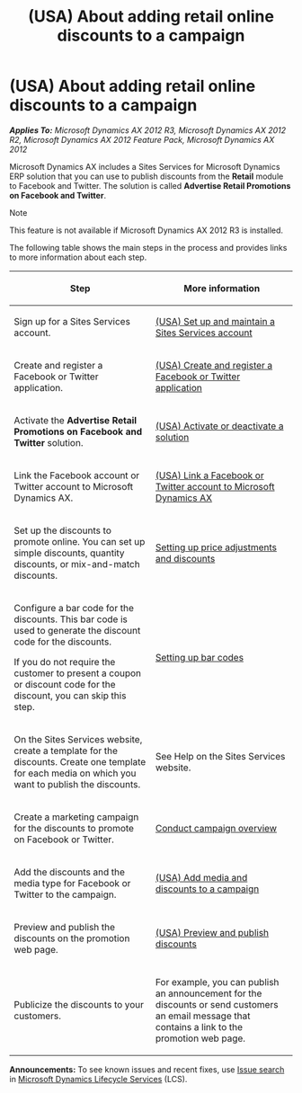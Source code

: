 ﻿---
title: (USA) About adding retail online discounts to a campaign
TOCTitle: (USA) About adding retail online discounts to a campaign
ms:assetid: 189ec0cc-aca1-40ca-b0cf-f86d74f53e61
ms:mtpsurl: https://technet.microsoft.com/en-us/library/Hh802988(v=AX.60)
ms:contentKeyID: 44080954
ms.date: 04/18/2014
mtps_version: v=AX.60
---

# (USA) About adding retail online discounts to a campaign 


_**Applies To:** Microsoft Dynamics AX 2012 R3, Microsoft Dynamics AX 2012 R2, Microsoft Dynamics AX 2012 Feature Pack, Microsoft Dynamics AX 2012_

Microsoft Dynamics AX includes a Sites Services for Microsoft Dynamics ERP solution that you can use to publish discounts from the **Retail** module to Facebook and Twitter. The solution is called **Advertise Retail Promotions on Facebook and Twitter**.


> [!NOTE]
> <P>This feature is not available if Microsoft Dynamics AX 2012 R3 is installed.</P>



The following table shows the main steps in the process and provides links to more information about each step.

<table>
<colgroup>
<col style="width: 50%" />
<col style="width: 50%" />
</colgroup>
<thead>
<tr class="header">
<th><p>Step</p></th>
<th><p>More information</p></th>
</tr>
</thead>
<tbody>
<tr class="odd">
<td><p>Sign up for a Sites Services account.</p></td>
<td><p><a href="usa-set-up-and-maintain-a-sites-services-account.md">(USA) Set up and maintain a Sites Services account</a></p></td>
</tr>
<tr class="even">
<td><p>Create and register a Facebook or Twitter application.</p></td>
<td><p><a href="usa-create-and-register-a-facebook-or-twitter-application.md">(USA) Create and register a Facebook or Twitter application</a></p></td>
</tr>
<tr class="odd">
<td><p>Activate the <strong>Advertise Retail Promotions on Facebook and Twitter</strong> solution.</p></td>
<td><p><a href="usa-activate-or-deactivate-a-solution.md">(USA) Activate or deactivate a solution</a></p></td>
</tr>
<tr class="even">
<td><p>Link the Facebook account or Twitter account to Microsoft Dynamics AX.</p></td>
<td><p><a href="usa-link-a-facebook-or-twitter-account-to-microsoft-dynamics-ax.md">(USA) Link a Facebook or Twitter account to Microsoft Dynamics AX</a></p></td>
</tr>
<tr class="odd">
<td><p>Set up the discounts to promote online. You can set up simple discounts, quantity discounts, or mix-and-match discounts.</p></td>
<td><p><a href="setting-up-price-adjustments-and-discounts.md">Setting up price adjustments and discounts</a></p></td>
</tr>
<tr class="even">
<td><p>Configure a bar code for the discounts. This bar code is used to generate the discount code for the discounts.</p>
<p>If you do not require the customer to present a coupon or discount code for the discount, you can skip this step.</p></td>
<td><p><a href="setting-up-bar-codes.md">Setting up bar codes</a></p></td>
</tr>
<tr class="odd">
<td><p>On the Sites Services website, create a template for the discounts. Create one template for each media on which you want to publish the discounts.</p>
<p></p></td>
<td><p>See Help on the Sites Services website.</p></td>
</tr>
<tr class="even">
<td><p>Create a marketing campaign for the discounts to promote on Facebook or Twitter.</p></td>
<td><p><a href="conduct-campaign-overview.md">Conduct campaign overview</a></p></td>
</tr>
<tr class="odd">
<td><p>Add the discounts and the media type for Facebook or Twitter to the campaign.</p></td>
<td><p><a href="usa-add-media-and-discounts-to-a-campaign.md">(USA) Add media and discounts to a campaign</a></p></td>
</tr>
<tr class="even">
<td><p>Preview and publish the discounts on the promotion web page.</p>
<p></p></td>
<td><p><a href="usa-preview-and-publish-discounts.md">(USA) Preview and publish discounts</a></p></td>
</tr>
<tr class="odd">
<td><p>Publicize the discounts to your customers.</p></td>
<td><p>For example, you can publish an announcement for the discounts or send customers an email message that contains a link to the promotion web page.</p></td>
</tr>
</tbody>
</table>

  
**Announcements:** To see known issues and recent fixes, use [Issue search](http://go.microsoft.com/fwlink/?linkid=389258) in [Microsoft Dynamics Lifecycle Services](http://go.microsoft.com/fwlink/?linkid=306505) (LCS).

